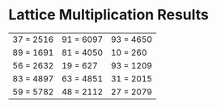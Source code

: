 # Lattice Multiplication Results

|   |   |   |
|---|---|---|
| 37 = 2516 | 91 = 6097 | 93 = 4650 |
| 89 = 1691 | 81 = 4050 | 10 = 260 |
| 56 = 2632 | 19 = 627 | 93 = 1209 |
| 83 = 4897 | 63 = 4851 | 31 = 2015 |
| 59 = 5782 | 48 = 2112 | 27 = 2079 |
